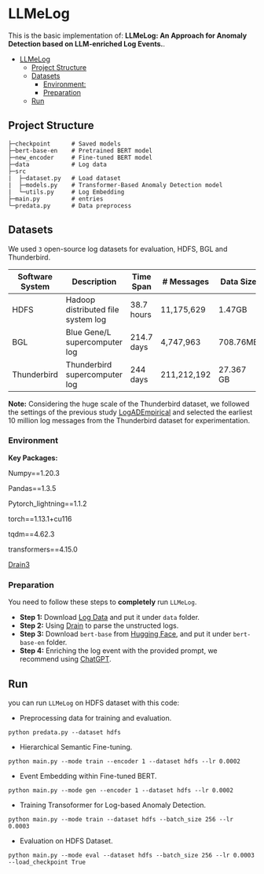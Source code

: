 ﻿# LLMeLog 




This is the basic implementation of: **LLMeLog: An Approach for Anomaly Detection based on LLM-enriched Log Events.**.
- [LLMeLog](#llmelog)
  * [Project Structure](#project-structure)
  * [Datasets](#datasets)
    + [Environment:](#environment)
    + [Preparation](#preparation)
  * [Run](#run)


## Project Structure

```
├─checkpoint      # Saved models
├─bert-base-en    # Pretrained BERT model
├─new_encoder     # Fine-tuned BERT model
├─data            # Log data
├─src             
|  ├─dataset.py   # Load dataset
|  ├─models.py    # Transformer-Based Anomaly Detection model   
|  └─utils.py     # Log Embedding
├─main.py         # entries
└─predata.py      # Data preprocess
```

## Datasets

We used `3` open-source log datasets for evaluation, HDFS, BGL and Thunderbird. 

| Software System | Description                        | Time Span  | # Messages | Data Size | Link                                                      |
|       ---       |           ----                     |    ----    |    ----    |  ----     |                ---                                        |
| HDFS         | Hadoop distributed file system log | 38.7 hours | 11,175,629 | 1.47GB | [Loghub](https://github.com/logpai/loghub/tree/master/HDFS) |
| BGL           | Blue Gene/L supercomputer log | 214.7 days | 4,747,963 | 708.76MB | [Usenix-CFDR Data](https://www.usenix.org/cfdr-data#hpc4) |
| Thunderbird     | Thunderbird supercomputer log      | 244 days   | 211,212,192 | 27.367  GB | [Usenix-CFDR Data](https://www.usenix.org/cfdr-data#hpc4)   |

**Note:** Considering the huge scale of the Thunderbird dataset, we followed the settings of the previous study [LogADEmpirical](https://github.com/LogIntelligence/LogADEmpirical) and selected the earliest 10 million log messages from the Thunderbird dataset for experimentation. 

### Environment

**Key Packages:**

Numpy==1.20.3

Pandas==1.3.5

Pytorch_lightning==1.1.2

torch==1.13.1+cu116

tqdm==4.62.3

transformers==4.15.0

[Drain3](https://github.com/IBM/Drain3)




### Preparation

You need to follow these steps to **completely** run `LLMeLog`.
- **Step 1:** Download [Log Data](https://github.com/logpai/loghub) and put it under `data` folder.
- **Step 2:** Using [Drain](https://github.com/logpai/loghub) to parse the unstructed logs.
- **Step 3:** Download `bert-base` from [Hugging Face](https://huggingface.co/bert-base-uncased), and put it under `bert-base-en` folder.
- **Step 4:** Enriching the log event with the provided prompt, we recommend using [ChatGPT](https://chat.openai.com/).


## Run
you can run `LLMeLog` on HDFS dataset with this code:

- Preprocessing data for training and evaluation.
```
python predata.py --dataset hdfs
```

- Hierarchical Semantic Fine-tuning.
```
python main.py --mode train --encoder 1 --dataset hdfs --lr 0.0002
```

- Event Embedding within Fine-tuned BERT.
```
python main.py --mode gen --encoder 1 --dataset hdfs --lr 0.0002
```

- Training Transoformer for Log-based Anomaly Detection.
```
python main.py --mode train --dataset hdfs --batch_size 256 --lr 0.0003
```

- Evaluation on HDFS Dataset.
```
python main.py --mode eval --dataset hdfs --batch_size 256 --lr 0.0003 --load_checkpoint True
```